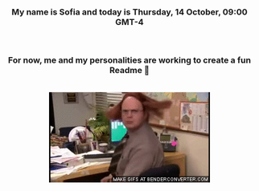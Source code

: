 


<div align="center">
<h3 >My name is Sofia and today is Thursday, 14 October, 09:00 GMT-4</h3><br>
<h3 >For now, me and my personalities are working to create a fun Readme 👋
</h3><br>
<img src='img/dwight.gif' alt='working...'/>
</div>
